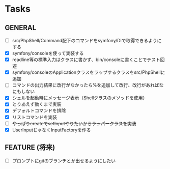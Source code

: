 # Tasks

## GENERAL

- [ ] src/PhpShell/Command配下のコマンドをsymfony/DIで取得できるようにする
- [x] symfony/consoleを使って実装する
- [x] readline等の標準入力はクラスに書かず、bin/consoleに書くことでテスト回避
- [x] symfony/consoleのApplicationクラスをラップするクラスをsrc/PhpShellに追加
- [ ] コマンドの出力結果に改行がなかったら%を追加して改行、改行があればなにもしない
- [x] シェルを起動時にメッセージ表示（Shellクラスのメソッドを使用）
- [x] とりあえず動くまで実装
- [x] デフォルトコマンドを排除
- [x] リストコマンドを実装
- [ ] ~~やっぱりcreateでsetInputやりたいからラッパークラスを実装~~
- [x] UserInputじゃなくInputFactoryを作る

## FEATURE (将来)

- [ ] プロンプトにgitのブランチとか出せるようにしたい

